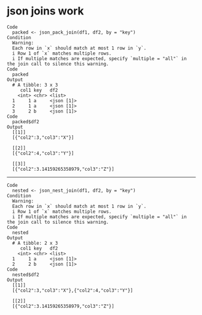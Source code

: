 # json joins work

    Code
      packed <- json_pack_join(df1, df2, by = "key")
    Condition
      Warning:
      Each row in `x` should match at most 1 row in `y`.
      i Row 1 of `x` matches multiple rows.
      i If multiple matches are expected, specify `multiple = "all"` in the join call to silence this warning.
    Code
      packed
    Output
      # A tibble: 3 x 3
         col1 key   df2       
        <int> <chr> <list>    
      1     1 a     <json [1]>
      2     1 a     <json [1]>
      3     2 b     <json [1]>
    Code
      packed$df2
    Output
      [[1]]
      [{"col2":3,"col3":"X"}] 
      
      [[2]]
      [{"col2":4,"col3":"Y"}] 
      
      [[3]]
      [{"col2":3.14159265358979,"col3":"Z"}] 
      

---

    Code
      nested <- json_nest_join(df1, df2, by = "key")
    Condition
      Warning:
      Each row in `x` should match at most 1 row in `y`.
      i Row 1 of `x` matches multiple rows.
      i If multiple matches are expected, specify `multiple = "all"` in the join call to silence this warning.
    Code
      nested
    Output
      # A tibble: 2 x 3
         col1 key   df2       
        <int> <chr> <list>    
      1     1 a     <json [1]>
      2     2 b     <json [1]>
    Code
      nested$df2
    Output
      [[1]]
      [{"col2":3,"col3":"X"},{"col2":4,"col3":"Y"}] 
      
      [[2]]
      [{"col2":3.14159265358979,"col3":"Z"}] 
      

